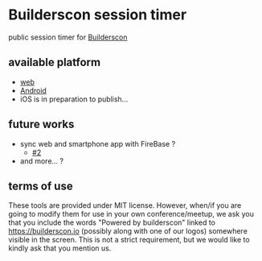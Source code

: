 Builderscon session timer
=========================

public session timer for [Builderscon](http://builderscon.io/)

available platform
------------------

- [web](http://web.timer.builderscon.io/)
- [Android](https://play.google.com/store/apps/details?id=io.builderscon.sessiontimer)
- iOS is in preparation to publish...

future works
------------

- sync web and smartphone app with FireBase ?
    - [#2](https://github.com/builderscon/session-timer/issues/2)
- and more... ?

terms of use
------------

These tools are provided under MIT license. However, when/if you are going to modify them for use in your own conference/meetup, we ask you that you include the words "Powered by builderscon" linked to https://builderscon.io (possibly along with one of our logos) somewhere visible in the screen. This is not a strict requirement, but we would like to kindly ask that you mention us.
